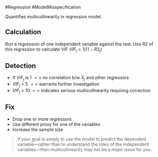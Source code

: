 #Regression #ModelMisspecification 

Quantifies multicollinearity in regression model. 

## Calculation
Run a regression of one independent variable against the rest. 
Use R2 of this regression to calculate VIF
$VIF_j = 1/(1-R2_j)$



## Detection
- If $VIF_j$ is 1
	   $=>$ no correlation b/w $X_j$ and other regressors
- $VIF_j$  > 5
	  $=>$ warrants further investigation
- $VIF_j$ > 10
	  $=>$ indicates serious multicollinearity requiring correction

## Fix
- Drop one or more regressors
- Use different proxy for one of the variables
- Increase the sample size

> if your goal is simply to use the model to predict the dependent variable—rather than to understand the roles of the independent variables—then multicollinearity may not be a major issue for you.